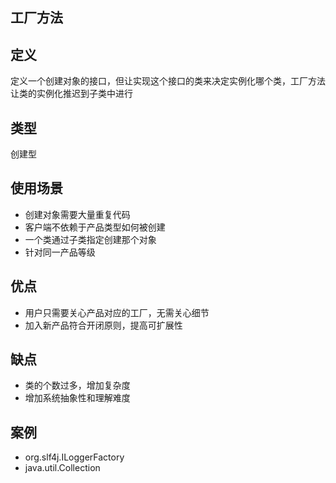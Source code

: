 ## 工厂方法

## 定义
定义一个创建对象的接口，但让实现这个接口的类来决定实例化哪个类，工厂方法让类的实例化推迟到子类中进行

## 类型
创建型

## 使用场景
* 创建对象需要大量重复代码
* 客户端不依赖于产品类型如何被创建
* 一个类通过子类指定创建那个对象
* 针对同一产品等级

## 优点
* 用户只需要关心产品对应的工厂，无需关心细节
* 加入新产品符合开闭原则，提高可扩展性

## 缺点
* 类的个数过多，增加复杂度
* 增加系统抽象性和理解难度

## 案例
* org.slf4j.ILoggerFactory
* java.util.Collection
